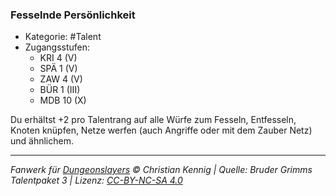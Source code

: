 <!---
Dies ist ein Fanwerk für DUNGEONSLAYERS © von Christian Kennig

Quellen:      [Bruder Grimms Talentpaket 3](https://www.f-space.de/ds4/downloads.html)
              [Talentbeschreibungen](https://www.f-space.de/ds4/tools-talentcards.html)
License:      [CC-BY-NC-SA 4.0](https://creativecommons.org/licenses/by-nc-sa/4.0/deed.de)
Richtlinien:  [Fanwerkrichtlinien](https://www.dungeonslayers.net/fanwerk-richtlinien/)
Autor:        Zauberlehrling
-->

### Fesselnde Persönlichkeit

- Kategorie: #Talent
- Zugangsstufen:
  - KRI 4 (V)
  - SPÄ 1 (V)
  - ZAW 4 (V)
  - BÜR 1 (III)
  - MDB 10 (X)

Du erhältst +2 pro Talentrang auf alle Würfe zum Fesseln, Entfesseln, Knoten knüpfen, Netze werfen (auch Angriffe oder mit dem Zauber Netz) und ähnlichem.

---

_Fanwerk für [Dungeonslayers](https://www.dungeonslayers.net/) © Christian Kennig | Quelle: Bruder Grimms Talentpaket 3 | Lizenz: [CC-BY-NC-SA 4.0](https://creativecommons.org/licenses/by-nc-sa/4.0/deed.de)_
